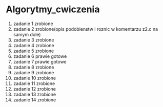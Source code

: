 # Algorytmy_cwiczenia
1. zadanie 1 zrobione
2. zadanie 2 zrobione(opis podobienstw i roznic w komentarzu z2.c na samym dole)
3. zadanie 3 zrobione
4. zadanie 4 zrobione
5. zadanie 5 zrobione
6. zadanie 6 prawie gotowe
7. zadanie 7 prawie gotowe
8. zadanie 8 zrobione
9. zadanie 9 zrobione
10. zadanie 10 zrobione
11. zadanie 11 zrobione
12. zadanie 12 zrobione
13. zadanie 13 zrobione
14. zadanie 14 zrobione